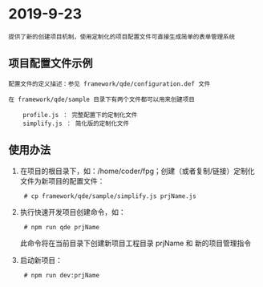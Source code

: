 # 2019-9-23

	提供了新的创建项目机制，使用定制化的项目配置文件可直接生成简单的表单管理系统

## 项目配置文件示例

	配置文件的定义描述：参见 framework/qde/configuration.def 文件

	在 framework/qde/sample 目录下有两个文件都可以用来创建项目

		profile.js ： 完整配置下的定制化文件
		simplify.js ： 简化版的定制化文件

## 使用办法

1. 在项目的根目录下，如：/home/coder/fpg；创建（或者复制/链接）定制化文件为新项目的配置文件：

		# cp framework/qde/sample/simplify.js prjName.js
	
2. 执行快速开发项目创建命令，如：
		
		# npm run qde prjName
	
	此命令将在当前目录下创建新项目工程目录 prjName 和 新的项目管理指令

3. 启动新项目：

		# npm run dev:prjName
